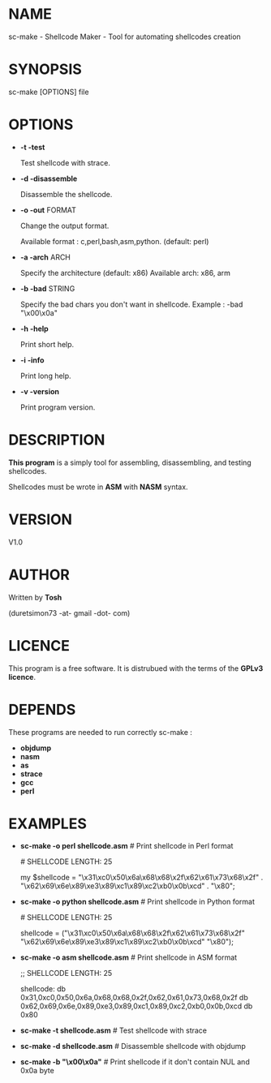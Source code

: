 # NAME

sc-make - Shellcode Maker -
Tool for automating shellcodes creation

# SYNOPSIS

sc-make \[OPTIONS\] file



# OPTIONS

- __\-t -test__

    Test shellcode with strace.

- __\-d -disassemble__

    Disassemble the shellcode.

- __\-o -out__ FORMAT

    Change the output format.

    Available format : c,perl,bash,asm,python. (default: perl)

- __\-a -arch__ ARCH

    Specify the architecture (default: x86)
    Available arch: x86, arm

- __\-b -bad__ STRING

    Specify the bad chars you don't want in shellcode.
    Example : -bad "\\x00\\x0a"

- __\-h -help__

    Print short help.

- __\-i -info__

    Print long help.

- __\-v -version__

    Print program version.



# DESCRIPTION

__This program__ is a simply tool for assembling, disassembling,
and testing shellcodes.

Shellcodes must be wrote in __ASM__ with __NASM__ syntax.



# VERSION

V1.0

# AUTHOR

Written by __Tosh__

(duretsimon73 -at- gmail -dot- com)



# LICENCE

This program is a free software. 
It is distrubued with the terms of the __GPLv3 licence__.



# DEPENDS

These programs are needed to run correctly sc-make :

- __objdump__
- __nasm__
- __as__
- __strace__
- __gcc__
- __perl__



# EXAMPLES

- __sc-make -o perl shellcode.asm__       \# Print shellcode in Perl format

    \# SHELLCODE LENGTH: 25



    my $shellcode = "\\x31\\xc0\\x50\\x6a\\x68\\x68\\x2f\\x62\\x61\\x73\\x68\\x2f" . 
                    "\\x62\\x69\\x6e\\x89\\xe3\\x89\\xc1\\x89\\xc2\\xb0\\x0b\\xcd" . 
                    "\\x80";

- __sc-make -o python shellcode.asm__     \# Print shellcode in Python format

    \# SHELLCODE LENGTH: 25



    shellcode = ("\\x31\\xc0\\x50\\x6a\\x68\\x68\\x2f\\x62\\x61\\x73\\x68\\x2f" 
                "\\x62\\x69\\x6e\\x89\\xe3\\x89\\xc1\\x89\\xc2\\xb0\\x0b\\xcd" 
                "\\x80");

- __sc-make -o asm shellcode.asm__        \# Print shellcode in ASM format

    ;; SHELLCODE LENGTH: 25



    shellcode: 
        db 0x31,0xc0,0x50,0x6a,0x68,0x68,0x2f,0x62,0x61,0x73,0x68,0x2f
        db 0x62,0x69,0x6e,0x89,0xe3,0x89,0xc1,0x89,0xc2,0xb0,0x0b,0xcd
        db 0x80

- __sc-make -t shellcode.asm__            \# Test shellcode with strace
- __sc-make -d shellcode.asm__            \# Disassemble shellcode with objdump
- __sc-make -b "\\x00\\x0a"__               \# Print shellcode if it don't contain NUL and 0x0a byte



